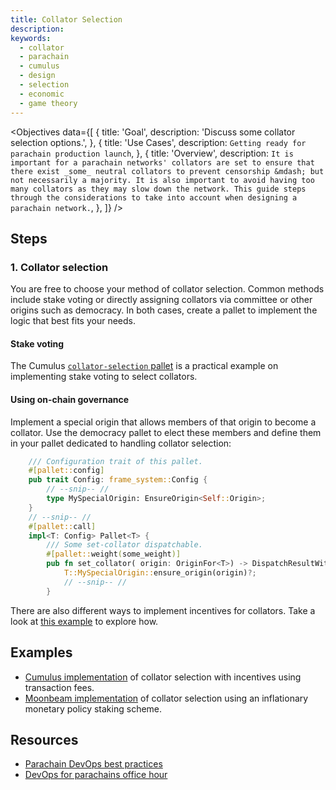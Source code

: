```yaml
---
title: Collator Selection
description:
keywords:
  - collator
  - parachain
  - cumulus
  - design
  - selection
  - economic
  - game theory
---
```


<Objectives
  data={[
    {
      title: 'Goal',
      description: 'Discuss some collator selection options.',
    },
    {
      title: 'Use Cases',
      description: `Getting ready for parachain production launch`,
    },
    {
      title: 'Overview',
      description: `
It is important for a parachain networks' collators are set to ensure that there exist _some_
neutral collators to prevent censorship &mdash; but not necessarily a majority. It is also
important to avoid having too many collators as they may slow down the network. This guide
steps through the considerations to take into account when designing a parachain network.
      `,
    },
  ]}
/>

## Steps

### 1. Collator selection

You are free to choose your method of collator selection. Common methods include stake voting or
directly assigning collators via committee or other origins such as democracy. In both cases, create
a pallet to implement the logic that best fits your needs.

#### Stake voting

The Cumulus [`collator-selection`
pallet](https://github.com/paritytech/cumulus/blob/master/pallets/collator-selection/src/lib.rs)
is a practical example on implementing stake voting to select collators.

#### Using on-chain governance

Implement a special origin that allows members of that origin to become a collator. Use the
democracy pallet to elect these members and define them in your pallet dedicated to handling
collator selection:

```rust
    /// Configuration trait of this pallet.
	#[pallet::config]
	pub trait Config: frame_system::Config {
        // --snip-- //
        type MySpecialOrigin: EnsureOrigin<Self::Origin>;
    }
    // --snip-- //
    #[pallet::call]
	impl<T: Config> Pallet<T> {
		/// Some set-collator dispatchable.
		#[pallet::weight(some_weight)]
		pub fn set_collator( origin: OriginFor<T>) -> DispatchResultWithPostInfo {
            T::MySpecialOrigin::ensure_origin(origin)?;
            // --snip-- //
        }
```

There are also different ways to implement incentives for collators. 
Take a look at [this example](https://github.com/PureStake/moonbeam/blob/master/pallets/parachain-staking/src/lib.rs) to explore how.

## Examples

- [Cumulus implementation](https://github.com/paritytech/cumulus/blob/master/pallets/collator-selection/src/lib.rs)
  of collator selection with incentives using transaction fees.
- [Moonbeam implementation](https://github.com/PureStake/moonbeam/blob/master/pallets/parachain-staking/src/lib.rs)
  of collator selection using an inflationary monetary policy staking scheme.

## Resources

- [Parachain DevOps best practices](https://gist.github.com/lovelaced/cddc1c7234b883ee37e71cf4a1d63cac)
- [DevOps for parachains office hour](https://drive.google.com/file/d/1-nQ_SI2XK6vxPQvORWuv68Yj0UDz5FrO/view)

